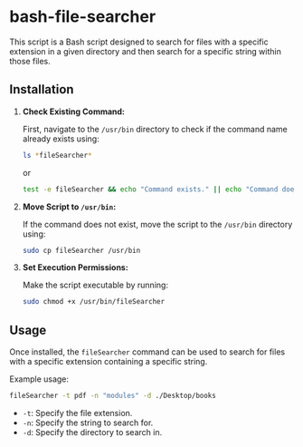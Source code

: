 # bash-file-searcher
This script is a Bash script designed to search for files with a specific extension in a given directory and then search for a specific string within those files.

## Installation

1. **Check Existing Command:**

   First, navigate to the `/usr/bin` directory to check if the command name already exists using:
   ```bash
   ls *fileSearcher*
   ```
   or
   ```bash
   test -e fileSearcher && echo "Command exists." || echo "Command does not exist."
   ```

2. **Move Script to `/usr/bin`:**

   If the command does not exist, move the script to the `/usr/bin` directory using:
   ```bash
   sudo cp fileSearcher /usr/bin
   ```

3. **Set Execution Permissions:**

   Make the script executable by running:
   ```bash
   sudo chmod +x /usr/bin/fileSearcher
   ```

## Usage

Once installed, the `fileSearcher` command can be used to search for files with a specific extension containing a specific string.

Example usage:
```bash
fileSearcher -t pdf -n "modules" -d ./Desktop/books
```

- `-t`: Specify the file extension.
- `-n`: Specify the string to search for.
- `-d`: Specify the directory to search in.
